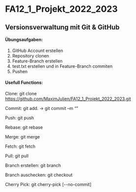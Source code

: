 # FA12_1_Projekt_2022_2023

## Versionsverwaltung mit Git & GitHub 

 

#### Übungsaufgaben:

1. GitHub Account erstellen
2. Repository clonen 
3. Feature-Branch erstellen 
4. test.txt erstellen und in Feature-Branch commiten 
5. Pushen 

 
 #### Usefull Functions:

Clone:	  git clone https://github.com/MaximJulien/FA12_1_Projekt_2022_2023.git 

Commit: 	git add. -> git commit –m “<Commit-Nachricht>” 

Push:	    git push 

Rebase:	  git rebase <name> 

Merge:	  git merge <name> 

Fetch: 	  git fetch 

Pull:		  git pull 

Branch erstellen: 	git branch <name> 

Branch auschecken: 	git checkout <name> 

Cherry Pick:		git cherry-pick <name> [--no-commit] 
